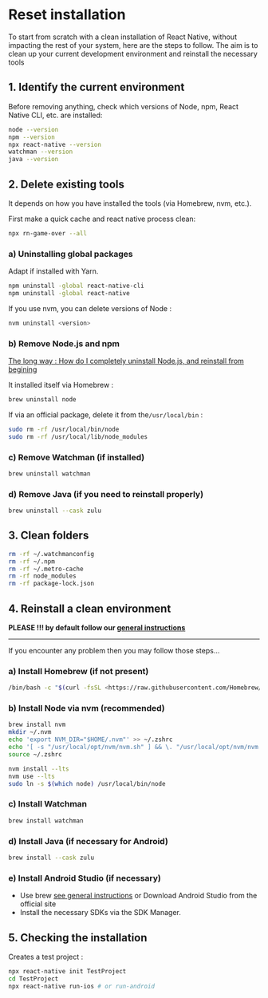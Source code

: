 # Reset installation

To start from scratch with a clean installation of React Native, without impacting the rest of your system, here are the steps to follow. The aim is to clean up your current development environment and reinstall the necessary tools

## 1. Identify the current environment

Before removing anything, check which versions of Node, npm, React Native CLI, etc. are installed:

```bash
node --version
npm --version
npx react-native --version
watchman --version
java --version
```

## 2. Delete existing tools

It depends on how you have installed the tools (via Homebrew, nvm, etc.).

First make a quick cache and react native process clean:

```bash
npx rn-game-over --all
```

### a) Uninstalling global packages

Adapt if installed with Yarn.

```bash
npm uninstall -global react-native-cli
npm uninstall -global react-native
```

If you use nvm, you can delete versions of Node :

```bash
nvm uninstall <version>
```

### b) Remove Node.js and npm

[The long way : How do I completely uninstall Node.js, and reinstall from begining](https://stackoverflow.com/questions/11177954/how-do-i-completely-uninstall-node-js-and-reinstall-from-beginning-mac-os-x)

It installed itself via Homebrew :

```bash
brew uninstall node
```

If via an official package, delete it from the`/usr/local/bin` :

```bash
sudo rm -rf /usr/local/bin/node
sudo rm -rf /usr/local/lib/node_modules
```

### c) Remove Watchman (if installed)

```bash
brew uninstall watchman
```

### d) Remove Java (if you need to reinstall properly)

```bash
brew uninstall --cask zulu
```

## 3. Clean folders

```bash
rm -rf ~/.watchmanconfig
rm -rf ~/.npm
rm -rf ~/.metro-cache
rm -rf node_modules
rm -rf package-lock.json
```

## 4. Reinstall a clean environment

**PLEASE !!! by default follow our [general instructions](./setup.md)**

---

If you encounter any problem then you may follow those steps...

### a) Install Homebrew (if not present)

```bash
/bin/bash -c "$(curl -fsSL <https://raw.githubusercontent.com/Homebrew/install/HEAD/install.sh>)"
```

### b) Install Node via nvm (recommended)

```bash
brew install nvm
mkdir ~/.nvm
echo 'export NVM_DIR="$HOME/.nvm"' >> ~/.zshrc
echo '[ -s "/usr/local/opt/nvm/nvm.sh" ] && \. "/usr/local/opt/nvm/nvm.sh"' >> ~/.zshrc
source ~/.zshrc

nvm install --lts
nvm use --lts
sudo ln -s $(which node) /usr/local/bin/node
```

### c) Install Watchman

```bash
brew install watchman
```

### d) Install Java (if necessary for Android)

```bash
brew install --cask zulu
```

### e) Install Android Studio (if necessary)

- Use brew [see general instructions](./Android.md) or Download Android Studio from the official site
- Install the necessary SDKs via the SDK Manager.

## 5. Checking the installation

Creates a test project :

```bash
npx react-native init TestProject
cd TestProject
npx react-native run-ios # or run-android
```
